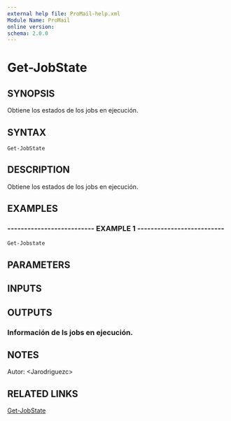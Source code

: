 ```yaml
---
external help file: ProMail-help.xml
Module Name: ProMail
online version: 
schema: 2.0.0
---
```


# Get-JobState

## SYNOPSIS
Obtiene los estados de los jobs en ejecución.

## SYNTAX

```
Get-JobState
```

## DESCRIPTION
Obtiene los estados de los jobs en ejecución.

## EXAMPLES

### -------------------------- EXAMPLE 1 --------------------------
```powershell
Get-Jobstate
```

## PARAMETERS

## INPUTS

## OUTPUTS

### Información de ls jobs en ejecución.

## NOTES
Autor: \<Jarodriguezc\>

## RELATED LINKS

[Get-JobState](Get-JobState.md)

